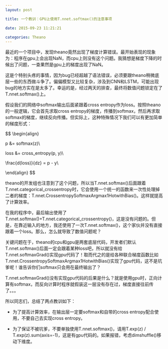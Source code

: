 ```yaml
---
layout: post

title: 一个教训：GPU上使用T.nnet.softmax()的注意事项

date: 2015-09-23 11:21:21

categories: Theano
---
```



最近的一个项目中，发现theano竟然出现了梯度计算错误。最开始表现的现象为：程序在gpu上会出现NaN，而cpu上则没有这个问题。我猜想是梯度下降的时候出了问题，一查果然是gpu上的梯度出现了NaN。

这是个特别头疼的事情，因为bug已经超越了语法错误，必须要跟theano稍微底层一些的东西做斗争了。偏偏模型又比较复杂，涉及到CNN和LSTM，可能出现bug的地方实在是太多了。幸运的是，经过两天的排查，最终将数值问题锁定在了T.nnet.softmax()上。

假设我们的网络中softmax输出后面紧跟着cross entropy作为loss。按照theano的一般逻辑，它会首先求取cross entropy的梯度，传播到softmax，然后再求取softmax的梯度，继续反向传播。但实际上，这种特殊情况下我们可以有更加简单的梯度形式：

$$
\begin{align}

p &= softmax(z)\\

loss &= cross_entropy(p, y)\\

\frac{d(loss)}{dz} = p - y\\

\end{align}
$$

theano的开发组也注意到了这个问题，所以当T.nnet.softmax()后面跟着T.nnet.categorical_crossentropy时，它会使用一个统一的函数来一次性处理掉二者的梯度：T.nnet.CrossentropySoftmaxArgmax1HotwithBias()。这样就提高了计算效率。

在我的程序中，最后输出使用了T.nnet.softmax()+T.nnet.categorical_crossentropy()，这是没有问题的。但是，在靠近输入的地方，我还使用了一次T.nnet.softmax()，这个家伙并没有直接跟着一个loss。那么，怎么就导致了数值问题呢？

关键问题在于，theano的cpu和gpu是两套底层代码，开发者们默认T.nnet.softmax()后面一定会跟着某种loss吧，所以就没有给T.nnet.softmaxGrad()实现gpu代码了！取而代之的是给各种联合梯度函数比如T.nnet.CrossentropySoftmaxArgmax1HotwithBias()实现了gpu代码，这不是坑爹呢！谁告诉你们softmax只会用在最终输出了？

T.nnet.softmaxGrad()没有实现gpu代码的后果是什么？就是使用gpu时，正向计算有softmax，而反向计算时程序就假装这一层没有存在过，梯度直接往前传了。。。

所以同志们，总结了两点教训如下：

- 为了提高计算效率，在输出层一定要softmax和自带的cross entropy配合使用，不要自己去实现cross entropy。

- 为了保证不被坑爹，不要单独使用T.nnet.softmax()，请用T.exp(z) / T.exp(z).sum(axis=-1)，这是有gpu代码的。如果报错，考虑dimshuffle()移动下维度。
